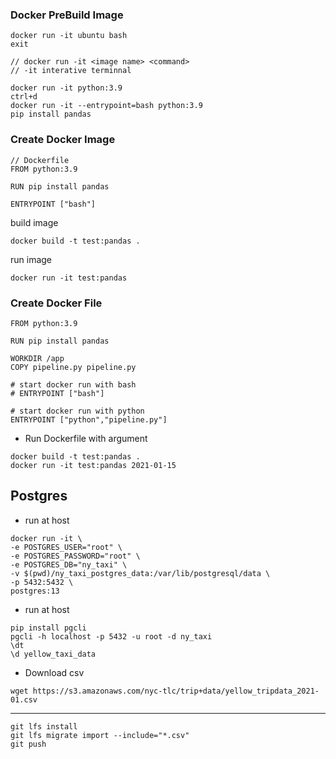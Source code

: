 ### Docker PreBuild Image

```
docker run -it ubuntu bash
exit

// docker run -it <image name> <command>
// -it interative terminnal

```
```
docker run -it python:3.9
ctrl+d
docker run -it --entrypoint=bash python:3.9
pip install pandas
```

### Create Docker Image


```
// Dockerfile
FROM python:3.9

RUN pip install pandas

ENTRYPOINT ["bash"]
```

build image
```
docker build -t test:pandas .
```

run image
```
docker run -it test:pandas 
```

### Create Docker File 

```
FROM python:3.9

RUN pip install pandas

WORKDIR /app
COPY pipeline.py pipeline.py

# start docker run with bash
# ENTRYPOINT ["bash"]  

# start docker run with python
ENTRYPOINT ["python","pipeline.py"]
```

* Run Dockerfile with argument
```
docker build -t test:pandas .
docker run -it test:pandas 2021-01-15
```

## Postgres

* run at host
```
docker run -it \
-e POSTGRES_USER="root" \
-e POSTGRES_PASSWORD="root" \
-e POSTGRES_DB="ny_taxi" \
-v $(pwd)/ny_taxi_postgres_data:/var/lib/postgresql/data \
-p 5432:5432 \
postgres:13
```

* run at host
```
pip install pgcli
pgcli -h localhost -p 5432 -u root -d ny_taxi
\dt
\d yellow_taxi_data
```


* Download csv
```
wget https://s3.amazonaws.com/nyc-tlc/trip+data/yellow_tripdata_2021-01.csv 
```

---

```
git lfs install
git lfs migrate import --include="*.csv"
git push
```